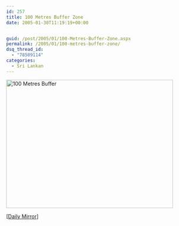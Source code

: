 ```yaml
---
id: 257
title: 100 Metres Buffer Zone
date: 2005-01-30T11:19:19+00:00


guid: /post/2005/01/100-Metres-Buffer-Zone.aspx
permalink: /2005/01/100-metres-buffer-zone/
dsq_thread_id:
  - "78509114"
categories:
  - Sri Lankan
---
```

<p><img height="347" alt="100 Metres Buffer" src="http://www.merill.net/wp-content/uploads/contentbinary/cartoonl05_2D01_2D30.gif" width="450" border="0" /></p>
<p>[<a href="http://www.dailymirror.lk/">Daily Mirror</a>]</p>